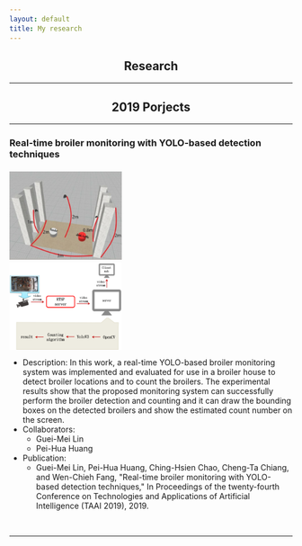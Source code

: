 ```yaml
---
layout: default
title: My research
---
```


<h2 style="text-align: center">Research</h2>

<hr>

<h2 style="text-align: center">2019 Porjects</h2>

<hr>

<h3 style="text-align: left">Real-time broiler monitoring with YOLO-based detection techniques</h3>

<img src="environment.png" align="center" style="margin-top:5px; margin-right:81px; width:200px" alt="environment"/>
<img src="arch.png" align="center" style="margin-top:5px; margin-right:81px; width:200px" alt="architecture"/>

<br/>

* Description: In this work, a real-time YOLO-based broiler monitoring system was implemented and evaluated for use in a broiler house to detect broiler locations and to count the broilers. The experimental results show that the proposed monitoring system can successfully perform the broiler detection
and counting and it can draw the bounding boxes on the detected broilers and show the estimated count number on the screen.
* Collaborators:
  * Guei-Mei Lin
  * Pei-Hua Huang
* Publication:
  * Guei-Mei Lin, Pei-Hua Huang, Ching-Hsien Chao, Cheng-Ta Chiang, and Wen-Chieh Fang, "Real-time broiler monitoring with YOLO-based detection techniques," In Proceedings of the twenty-fourth Conference on Technologies and Applications of Artificial Intelligence (TAAI 2019), 2019.
<br/>

<hr>

